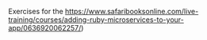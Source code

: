 Exercises for the
https://www.safaribooksonline.com/live-training/courses/adding-ruby-microservices-to-your-app/0636920062257/)
